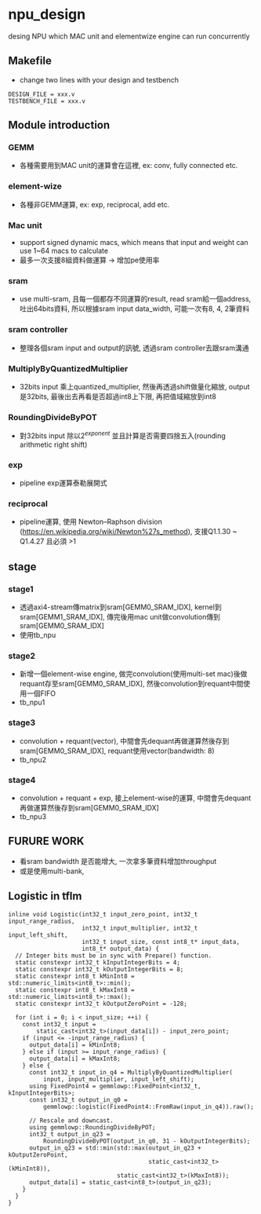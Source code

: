 # npu_design
desing NPU which MAC unit and elementwize engine can run concurrently

## Makefile
- change two lines with your design and testbench
```c=
DESIGN_FILE = xxx.v
TESTBENCH_FILE = xxx.v
```

## Module introduction
### GEMM
- 各種需要用到MAC unit的運算會在這裡, ex: conv, fully connected etc.

### element-wize 
- 各種非GEMM運算, ex: exp, reciprocal, add etc.

### Mac unit
- support signed dynamic macs, which means that input and weight can use 1~64 macs to calculate
- 最多一次支援8組資料做運算 -> 增加pe使用率

### sram
- use multi-sram, 且每一個都存不同運算的result, read sram給一個address, 吐出64bits資料, 所以根據sram input data_width, 可能一次有8, 4, 2筆資料 

### sram controller
- 整理各個sram input and output的訊號, 透過sram controller去跟sram溝通 

### MultiplyByQuantizedMultiplier
- 32bits input 乘上quantized_multiplier, 然後再透過shift做量化縮放, output是32bits, 最後出去再看是否超過int8上下限, 再把值域縮放到int8

### RoundingDivideByPOT
- 對32bits input 除以$2^{exponent}$ 並且計算是否需要四捨五入(rounding arithmetic right shift)

### exp
- pipeline exp運算泰勒展開式

### reciprocal
- pipeline運算, 使用 Newton–Raphson division (https://en.wikipedia.org/wiki/Newton%27s_method), 支援Q1.1.30 ~ Q1.4.27 且必須 >1

## stage
### stage1
- 透過axi4-stream傳matrix到sram[GEMM0_SRAM_IDX], kernel到sram[GEMM1_SRAM_IDX], 傳完後用mac unit做convolution傳到sram[GEMM0_SRAM_IDX]
- 使用tb_npu

### stage2 
- 新增一個element-wise engine, 做完convolution(使用multi-set mac)後做requant存至sram[GEMM0_SRAM_IDX], 然後convolution到requant中間使用一個FIFO
- tb_npu1

### stage3
- convolution + requant(vector), 中間會先dequant再做運算然後存到sram[GEMM0_SRAM_IDX], requant使用vector(bandwidth: 8)
- tb_npu2

### stage4
- convolution + requant + exp, 接上element-wise的運算, 中間會先dequant再做運算然後存到sram[GEMM0_SRAM_IDX]
- tb_npu3 

## FURURE WORK
- 看sram bandwidth 是否能增大, 一次拿多筆資料增加throughput
- 或是使用multi-bank, 

## Logistic in tflm
```c=
inline void Logistic(int32_t input_zero_point, int32_t input_range_radius,
                     int32_t input_multiplier, int32_t input_left_shift,
                     int32_t input_size, const int8_t* input_data,
                     int8_t* output_data) {
  // Integer bits must be in sync with Prepare() function.
  static constexpr int32_t kInputIntegerBits = 4;
  static constexpr int32_t kOutputIntegerBits = 8;
  static constexpr int8_t kMinInt8 = std::numeric_limits<int8_t>::min();
  static constexpr int8_t kMaxInt8 = std::numeric_limits<int8_t>::max();
  static constexpr int32_t kOutputZeroPoint = -128;

  for (int i = 0; i < input_size; ++i) {
    const int32_t input =
        static_cast<int32_t>(input_data[i]) - input_zero_point;
    if (input <= -input_range_radius) {
      output_data[i] = kMinInt8;
    } else if (input >= input_range_radius) {
      output_data[i] = kMaxInt8;
    } else {
      const int32_t input_in_q4 = MultiplyByQuantizedMultiplier(
          input, input_multiplier, input_left_shift);
      using FixedPoint4 = gemmlowp::FixedPoint<int32_t, kInputIntegerBits>;
      const int32_t output_in_q0 =
          gemmlowp::logistic(FixedPoint4::FromRaw(input_in_q4)).raw();

      // Rescale and downcast.
      using gemmlowp::RoundingDivideByPOT;
      int32_t output_in_q23 =
          RoundingDivideByPOT(output_in_q0, 31 - kOutputIntegerBits);
      output_in_q23 = std::min(std::max(output_in_q23 + kOutputZeroPoint,
                                        static_cast<int32_t>(kMinInt8)),
                               static_cast<int32_t>(kMaxInt8));
      output_data[i] = static_cast<int8_t>(output_in_q23);
    }
  }
}
```